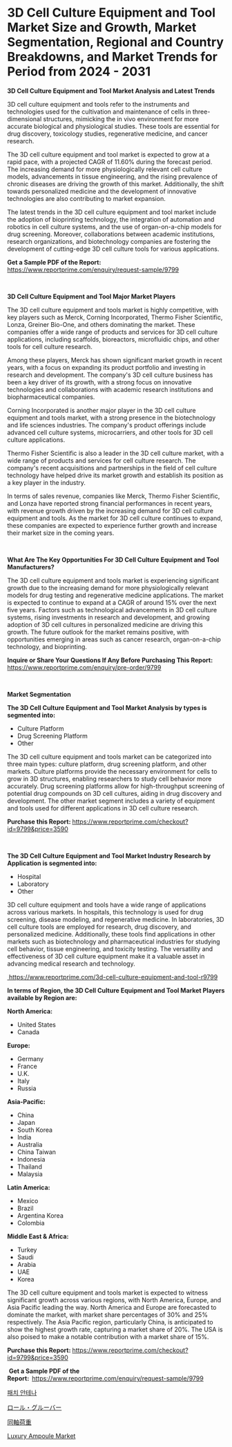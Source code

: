 <p><h1>3D Cell Culture Equipment and Tool Market Size and Growth, Market Segmentation, Regional and Country Breakdowns, and Market Trends for Period from 2024 -  2031</h1></p><p><strong>3D Cell Culture Equipment and Tool Market Analysis and Latest Trends</strong></p>
<p><p>3D cell culture equipment and tools refer to the instruments and technologies used for the cultivation and maintenance of cells in three-dimensional structures, mimicking the in vivo environment for more accurate biological and physiological studies. These tools are essential for drug discovery, toxicology studies, regenerative medicine, and cancer research.</p><p>The 3D cell culture equipment and tool market is expected to grow at a rapid pace, with a projected CAGR of 11.60% during the forecast period. The increasing demand for more physiologically relevant cell culture models, advancements in tissue engineering, and the rising prevalence of chronic diseases are driving the growth of this market. Additionally, the shift towards personalized medicine and the development of innovative technologies are also contributing to market expansion.</p><p>The latest trends in the 3D cell culture equipment and tool market include the adoption of bioprinting technology, the integration of automation and robotics in cell culture systems, and the use of organ-on-a-chip models for drug screening. Moreover, collaborations between academic institutions, research organizations, and biotechnology companies are fostering the development of cutting-edge 3D cell culture tools for various applications.</p></p>
<p><strong>Get a Sample PDF of the Report:&nbsp;</strong> <a href="https://www.reportprime.com/enquiry/request-sample/9799">https://www.reportprime.com/enquiry/request-sample/9799</a></p>
<p>&nbsp;</p>
<p><strong>3D Cell Culture Equipment and Tool Major Market Players</strong></p>
<p><p>The 3D cell culture equipment and tools market is highly competitive, with key players such as Merck, Corning Incorporated, Thermo Fisher Scientific, Lonza, Greiner Bio-One, and others dominating the market. These companies offer a wide range of products and services for 3D cell culture applications, including scaffolds, bioreactors, microfluidic chips, and other tools for cell culture research.</p><p>Among these players, Merck has shown significant market growth in recent years, with a focus on expanding its product portfolio and investing in research and development. The company's 3D cell culture business has been a key driver of its growth, with a strong focus on innovative technologies and collaborations with academic research institutions and biopharmaceutical companies.</p><p>Corning Incorporated is another major player in the 3D cell culture equipment and tools market, with a strong presence in the biotechnology and life sciences industries. The company's product offerings include advanced cell culture systems, microcarriers, and other tools for 3D cell culture applications.</p><p>Thermo Fisher Scientific is also a leader in the 3D cell culture market, with a wide range of products and services for cell culture research. The company's recent acquisitions and partnerships in the field of cell culture technology have helped drive its market growth and establish its position as a key player in the industry.</p><p>In terms of sales revenue, companies like Merck, Thermo Fisher Scientific, and Lonza have reported strong financial performances in recent years, with revenue growth driven by the increasing demand for 3D cell culture equipment and tools. As the market for 3D cell culture continues to expand, these companies are expected to experience further growth and increase their market size in the coming years.</p></p>
<p>&nbsp;</p>
<p><strong>What Are The Key Opportunities For 3D Cell Culture Equipment and Tool Manufacturers?</strong></p>
<p><p>The 3D cell culture equipment and tools market is experiencing significant growth due to the increasing demand for more physiologically relevant models for drug testing and regenerative medicine applications. The market is expected to continue to expand at a CAGR of around 15% over the next five years. Factors such as technological advancements in 3D cell culture systems, rising investments in research and development, and growing adoption of 3D cell cultures in personalized medicine are driving this growth. The future outlook for the market remains positive, with opportunities emerging in areas such as cancer research, organ-on-a-chip technology, and bioprinting.</p></p>
<p><strong>Inquire or Share Your Questions If Any Before Purchasing This Report:</strong> <a href="https://www.reportprime.com/enquiry/pre-order/9799">https://www.reportprime.com/enquiry/pre-order/9799</a></p>
<p>&nbsp;</p>
<p><strong>Market Segmentation</strong></p>
<p><strong>The 3D Cell Culture Equipment and Tool Market Analysis by types is segmented into:</strong></p>
<p><ul><li>Culture Platform</li><li>Drug Screening Platform</li><li>Other</li></ul></p>
<p><p>The 3D cell culture equipment and tools market can be categorized into three main types: culture platform, drug screening platform, and other markets. Culture platforms provide the necessary environment for cells to grow in 3D structures, enabling researchers to study cell behavior more accurately. Drug screening platforms allow for high-throughput screening of potential drug compounds on 3D cell cultures, aiding in drug discovery and development. The other market segment includes a variety of equipment and tools used for different applications in 3D cell culture research.</p></p>
<p><strong>Purchase this Report:&nbsp;</strong><a href="https://www.reportprime.com/checkout?id=9799&price=3590">https://www.reportprime.com/checkout?id=9799&price=3590</a></p>
<p>&nbsp;</p>
<p><strong>The 3D Cell Culture Equipment and Tool Market Industry Research by Application is segmented into:</strong></p>
<p><ul><li>Hospital</li><li>Laboratory</li><li>Other</li></ul></p>
<p><p>3D cell culture equipment and tools have a wide range of applications across various markets. In hospitals, this technology is used for drug screening, disease modeling, and regenerative medicine. In laboratories, 3D cell culture tools are employed for research, drug discovery, and personalized medicine. Additionally, these tools find applications in other markets such as biotechnology and pharmaceutical industries for studying cell behavior, tissue engineering, and toxicity testing. The versatility and effectiveness of 3D cell culture equipment make it a valuable asset in advancing medical research and technology.</p></p>
<p><a href="https://www.reportprime.com/3d-cell-culture-equipment-and-tool-r9799">&nbsp;https://www.reportprime.com/3d-cell-culture-equipment-and-tool-r9799</a></p>
<p><strong>In terms of Region, the 3D Cell Culture Equipment and Tool Market Players available by Region are:</strong></p>
<p>
    <p> <strong> North America: </strong>
        <ul>
            <li>United States</li>
            <li>Canada</li>
        </ul>
        </p> 
    <p> <strong> Europe: </strong>
        <ul>
            <li>Germany</li>
            <li>France</li>
            <li>U.K.</li>
            <li>Italy</li>
            <li>Russia</li>
        </ul>
        </p> 
    <p> <strong> Asia-Pacific: </strong>
        <ul>
            <li>China</li>
            <li>Japan</li>
            <li>South Korea</li>
            <li>India</li>
            <li>Australia</li>
            <li>China Taiwan</li>
            <li>Indonesia</li>
            <li>Thailand</li>
            <li>Malaysia</li>
        </ul>
        </p> 
    <p> <strong> Latin America: </strong>
        <ul>
            <li>Mexico</li>
            <li>Brazil</li>
            <li>Argentina Korea</li>
            <li>Colombia</li>
        </ul>
        </p> 
    <p> <strong> Middle East & Africa: </strong>
        <ul>
            <li>Turkey</li>
            <li>Saudi</li>
            <li>Arabia</li>
            <li>UAE</li>
            <li>Korea</li>
        </ul>
    </p>
    </p>
<p><p>The 3D cell culture equipment and tools market is expected to witness significant growth across various regions, with North America, Europe, and Asia Pacific leading the way. North America and Europe are forecasted to dominate the market, with market share percentages of 30% and 25% respectively. The Asia Pacific region, particularly China, is anticipated to show the highest growth rate, capturing a market share of 20%. The USA is also poised to make a notable contribution with a market share of 15%.</p></p>
<p><strong>Purchase this Report: </strong><a href="https://www.reportprime.com/checkout?id=9799&price=3590">https://www.reportprime.com/checkout?id=9799&price=3590</a></p>
<p>&nbsp;<strong>Get a Sample PDF of the Report:&nbsp;&nbsp;</strong><a href="https://www.reportprime.com/enquiry/request-sample/9799">https://www.reportprime.com/enquiry/request-sample/9799</a></p>
<p><strong></strong></p>
<p><p><a href="https://medium.com/@fly879567/%ED%8C%A8%EC%B9%98-%EC%95%88%ED%85%8C%EB%82%98-%EC%8B%9C%EC%9E%A5-%EA%B7%9C%EB%AA%A8-%EC%8B%9C%EC%9E%A5-%EC%A0%84%EB%A7%9D-%EB%B0%8F-%EC%8B%9C%EC%9E%A5-%EC%98%88%EC%B8%A1-2024%EB%85%84%EB%B6%80%ED%84%B0-2031%EB%85%84%EA%B9%8C%EC%A7%80-2a9e22172d1d">패치 안테나</a></p><p><a href="https://medium.com/@thomasbaker655/%E3%83%AD%E3%83%BC%E3%83%AB%E3%82%B0%E3%83%AB%E3%83%BC%E3%83%90%E3%83%BC%E5%B8%82%E5%A0%B4-%E5%B8%82%E5%A0%B4cagr-%E5%B8%82%E5%A0%B4%E3%83%88%E3%83%AC%E3%83%B3%E3%83%89-%E6%88%90%E9%95%B7%E6%88%A6%E7%95%A5%E3%81%AB%E9%96%A2%E3%81%99%E3%82%8B%E3%82%A4%E3%83%B3%E3%82%B5%E3%82%A4%E3%83%88-a0618ab907a3">ロール・グルーバー</a></p><p><a href="https://medium.com/@jarredmertz53/%E5%90%8C%E8%BB%B8%E8%B2%A0%E8%8D%B7%E5%B8%82%E5%A0%B4%E5%B1%95%E6%9C%9B-%E6%A5%AD%E7%95%8C%E6%A6%82%E8%A6%81%E3%81%A8%E4%BA%88%E6%B8%AC-2024%E5%B9%B4%E3%81%8B%E3%82%892031%E5%B9%B4%E3%81%BE%E3%81%A7-7dd28d660cb2">同軸荷重</a></p><p><a href="https://medium.com/@shawnsmihv698/luxury-ampoule-market-exploring-market-share-market-trends-and-future-growth-10e86afef078">Luxury Ampoule Market</a></p></p>